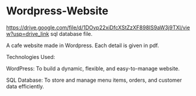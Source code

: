 # Wordpress-Website

https://drive.google.com/file/d/1DOvp22xiDfcXStZzXF898IS9aW3j9TXl/view?usp=drive_link sql database file.

A cafe website made in Wordpress. Each detail is given in pdf. 

Technologies Used:

WordPress: To build a dynamic, flexible, and easy-to-manage website.

SQL Database: To store and manage menu items, orders, and customer data efficiently.
